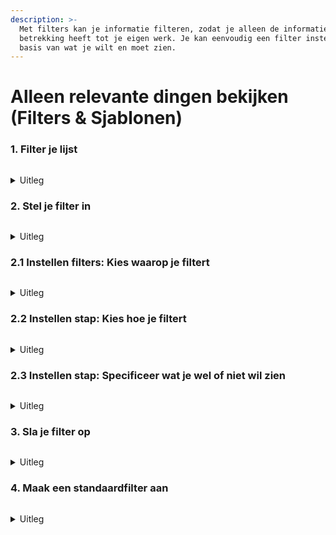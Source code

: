 ```yaml
---
description: >-
  Met filters kan je informatie filteren, zodat je alleen de informatie ziet die
  betrekking heeft tot je eigen werk. Je kan eenvoudig een filter instellen op
  basis van wat je wilt en moet zien.
---
```


# Alleen relevante dingen bekijken (Filters & Sjablonen)

### 1. Filter je lijst

<div align="left">

<figure><img src="../../.gitbook/assets/1 Selecteer filters.svg" alt=""><figcaption></figcaption></figure>

</div>

<details>

<summary>Uitleg</summary>

1. Door op het filtericoon te drukken kan je een lijst, zoals bijvoorbeeld tickets, filteren.

</details>

### 2. Stel je filter in

<div align="left">

<figure><img src="../../.gitbook/assets/2 stel je filter in.svg" alt=""><figcaption></figcaption></figure>

</div>

<details>

<summary>Uitleg</summary>

2. Door op "Filter Toevoegen" te drukken kan je een of meerdere filters toevoegen.
3. Hier stel je het filter in drie stappen in.

</details>

### 2.1 Instellen filters: Kies waarop je filtert

<div align="left">

<figure><img src="../../.gitbook/assets/3 stap 1, kies waarop je je filtert.svg" alt=""><figcaption></figcaption></figure>

</div>

<details>

<summary>Uitleg</summary>

4. Kies waarop je wil filteren.

</details>

### 2.2 Instellen stap: Kies hoe je filtert

<div align="left">

<figure><img src="../../.gitbook/assets/4 stap 2, kies hoe je filtert.svg" alt=""><figcaption></figcaption></figure>

</div>

<details>

<summary>Uitleg</summary>

5. Vervolgens kies je hoe de filter wordt toegepast. Zo kan je instellen dat tickets gelijk aan een bepaalde status wordt gefilterd of juist niet.

</details>

### 2.3 Instellen stap: Specificeer wat je wel of niet wil zien

<div align="left">

<figure><img src="../../.gitbook/assets/5 stap 3, kies op welke status je filtert.svg" alt=""><figcaption></figcaption></figure>

</div>

<details>

<summary>Uitleg</summary>

6. Tot slot specificeer je in dit voorbeeld voor welke statussen deze filter precies geldt.

</details>

### 3. Sla je filter op

<div align="left">

<figure><img src="../../.gitbook/assets/6 Sla je filter op.svg" alt=""><figcaption></figcaption></figure>

</div>

<details>

<summary>Uitleg</summary>

7. Onder sjablonen kan je de filters die je hebt ingesteld opslaan. Zo kan je eenvoudig een handig filter hergebruiken in de toekomst.

</details>

### 4. Maak een standaardfilter aan

<div align="left">

<figure><img src="../../.gitbook/assets/7 stel je filter in.svg" alt=""><figcaption></figcaption></figure>

</div>

<details>

<summary>Uitleg</summary>

8. Hier kan je eerder gemaakt sjablonen selecteren. Ook zul je hier de geselecteerde sjabloon zien.
9. Je kan deze sjablonen updaten of favoriet maken. Als je een sjabloon favoriet maakt, dan staan deze filters standaard aan als je een bepaalde lijst opent, dit kan heel handig zijn voor als je bijvoorbeeld alleen jou eigen tickets wilt zien in dit scherm.
10. De filters die op dit moment ingesteld staan kunnen opgeslagen worden onder een nieuwe sjabloon, door deze een naam te geven en op "Nieuw" te drukken.&#x20;

</details>
